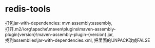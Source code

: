 # redis-tools
打包jar-with-dependencies: mvn assembly:assembly, <br/>
打开.m2/\org\apache\maven\plugins\maven-assembly-plugin\{version}\maven-assembly-plugin-{version}.jar,<br/>
找到assemblies\jar-with-dependencies.xml, 把里面的UNPACK改成FALSE
